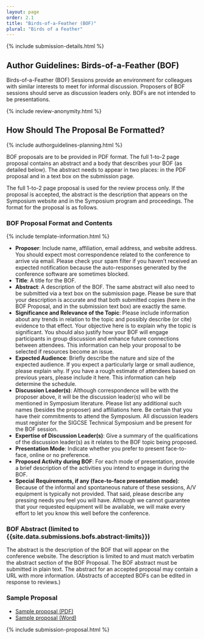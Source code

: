 ```yaml
---
layout: page
order: 2.1
title: "Birds-of-a-Feather (BOF)"
plural: "Birds of a Feather"
---
```

{% include submission-details.html %}

## Author Guidelines: Birds-of-a-Feather (BOF)

Birds-of-a-Feather (BOF) Sessions provide an environment for colleagues with similar interests to meet for informal discussion. Proposers of BOF sessions should serve as discussion leaders only. BOFs are not intended to be presentations.

{% include review-anonymity.html %}

## How Should The Proposal Be Formatted?
{% include authorguidelines-planning.html %}

BOF proposals are to be provided in PDF format. The full 1-to-2 page proposal contains an abstract and a body that describes your BOF (as detailed below). The abstract needs to appear in two places: in the PDF proposal and in a text box on the submission page.

The full 1-to-2 page proposal is used for the review process only. If the proposal is accepted, the abstract is the description that appears on the Symposium website and in the Symposium program and proceedings. The format for the proposal is as follows.

### BOF Proposal Format and Contents
{% include template-information.html %}

* **Proposer**: Include name, affiliation, email address, and website address. You should expect most correspondence related to the conference to arrive via email. Please check your spam filter if you haven’t received an expected notification because the auto-responses generated by the conference software are sometimes blocked.
* **Title**: A title for the BOF.
* **Abstract**: A description of the BOF. The same abstract will also need to be submitted via a text box on the submission page. Please be sure that your description is accurate and that both submitted copies (here in the BOF Proposal, and in the submission text box) are exactly the same. 
* **Significance and Relevance of the Topic**: Please include information about any trends in relation to the topic and possibly describe (or cite) evidence to that effect. Your objective here is to explain why the topic is significant. You should also justify how your BOF will engage participants in group discussion and enhance future connections between attendees. This information can help your proposal to be selected if resources become an issue.
* **Expected Audience**: Briefly describe the nature and size of the expected audience. If you expect a particularly large or small audience, please explain why.  If you have a rough estimate of attendees based on previous years, please include it here. This information can help determine the schedule.
* **Discussion Leader(s)**: Although correspondence will be with the proposer above, it will be the discussion leader(s) who will be mentioned in Symposium literature. Please list any additional such names (besides the proposer) and affiliations here. Be certain that you have their commitments to attend the Symposium. All discussion leaders must register for the SIGCSE Technical Symposium and be present for the BOF session.
* **Expertise of Discussion Leader(s)**: Give a summary of the qualifications of the discussion leader(s) as it relates to the BOF topic being proposed.
* **Presentation Mode**: Indicate whether you prefer to present face-to-face, online or no preference.
* **Proposed Activity during BOF**: For each mode of presentation, provide a brief description of the activities you intend to engage in during the BOF.
* **Special Requirements, if any (face-to-face presentation mode)**: Because of the informal and spontaneous nature of these sessions, A/V equipment is typically not provided. That said, please describe any pressing needs you feel you will have. Although we cannot guarantee that your requested equipment will be available, we will make every effort to let you know this well before the conference.

### BOF Abstract (limited to {{site.data.submissions.bofs.abstract-limits}})

The abstract is the description of the BOF that will appear on the conference website. The description is limited to and must match verbatim the abstract section of the BOF Proposal. The BOF abstract must be submitted in plain text. The abstract for an accepted proposal may contain a URL with more information. (Abstracts of accepted BOFs can be edited in response to reviews.)

### Sample Proposal
* [Sample proposal (PDF)](/docs/sigcse-sample-bof-2021.pdf)
* [Sample proposal (Word)](/docs/sigcse-sample-bof-2021.doc)

{% include submission-proposal.html %}
